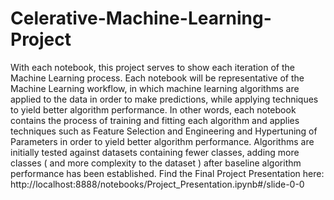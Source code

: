 # Celerative-Machine-Learning-Project
With each notebook, this project serves to show each iteration of the Machine Learning process. Each notebook will be representative of the Machine Learning workflow, in which machine learning algorithms are applied to the data in order to make predictions, while applying techniques to yield better algorithm performance. In other words, each notebook contains the process of training and fitting each algorithm and applies techniques such as Feature Selection and Engineering and Hypertuning of Parameters in order to yield better algorithm performance. Algorithms are initially tested against datasets containing fewer classes, adding more classes ( and more complexity to the dataset ) after baseline algorithm performance has been established. Find the Final Project Presentation here: http://localhost:8888/notebooks/Project_Presentation.ipynb#/slide-0-0
